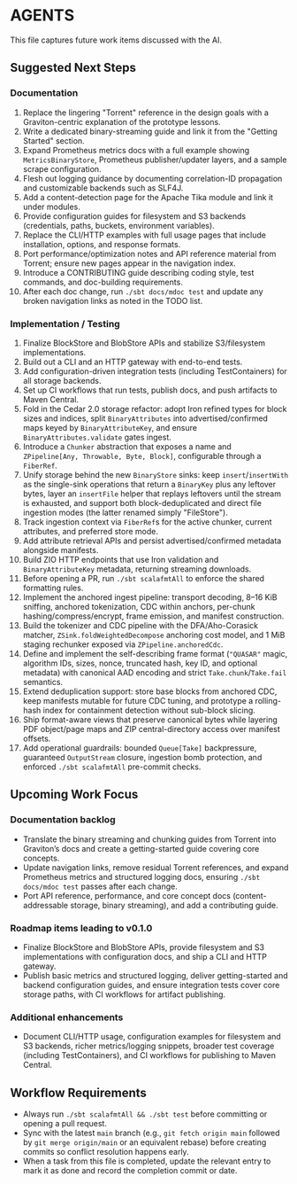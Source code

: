 # AGENTS

This file captures future work items discussed with the AI.

## Suggested Next Steps

### Documentation
1. Replace the lingering "Torrent" reference in the design goals with a Graviton-centric explanation of the prototype lessons.
2. Write a dedicated binary-streaming guide and link it from the "Getting Started" section.
3. Expand Prometheus metrics docs with a full example showing `MetricsBinaryStore`, Prometheus publisher/updater layers, and a sample scrape configuration.
4. Flesh out logging guidance by documenting correlation-ID propagation and customizable backends such as SLF4J.
5. Add a content-detection page for the Apache Tika module and link it under modules.
6. Provide configuration guides for filesystem and S3 backends (credentials, paths, buckets, environment variables).
7. Replace the CLI/HTTP examples with full usage pages that include installation, options, and response formats.
8. Port performance/optimization notes and API reference material from Torrent; ensure new pages appear in the navigation index.
9. Introduce a CONTRIBUTING guide describing coding style, test commands, and doc-building requirements.
10. After each doc change, run `./sbt docs/mdoc test` and update any broken navigation links as noted in the TODO list.

### Implementation / Testing
1. Finalize BlockStore and BlobStore APIs and stabilize S3/filesystem implementations.
2. Build out a CLI and an HTTP gateway with end-to-end tests.
3. Add configuration-driven integration tests (including TestContainers) for all storage backends.
4. Set up CI workflows that run tests, publish docs, and push artifacts to Maven Central.
5. Fold in the Cedar 2.0 storage refactor: adopt Iron refined types for block sizes and indices, split `BinaryAttributes` into advertised/confirmed maps keyed by `BinaryAttributeKey`, and ensure `BinaryAttributes.validate` gates ingest.
6. Introduce a `Chunker` abstraction that exposes a name and `ZPipeline[Any, Throwable, Byte, Block]`, configurable through a `FiberRef`.
7. Unify storage behind the new `BinaryStore` sinks: keep `insert`/`insertWith` as the single-sink operations that return a `BinaryKey` plus any leftover bytes, layer an `insertFile` helper that replays leftovers until the stream is exhausted, and support both block-deduplicated and direct file ingestion modes (the latter renamed simply "FileStore").
8. Track ingestion context via `FiberRef`s for the active chunker, current attributes, and preferred store mode.
9. Add attribute retrieval APIs and persist advertised/confirmed metadata alongside manifests.
10. Build ZIO HTTP endpoints that use Iron validation and `BinaryAttributeKey` metadata, returning streaming downloads.
11. Before opening a PR, run `./sbt scalafmtAll` to enforce the shared formatting rules.
12. Implement the anchored ingest pipeline: transport decoding, 8–16 KiB sniffing, anchored tokenization, CDC within anchors, per-chunk hashing/compress/encrypt, frame emission, and manifest construction.
13. Build the tokenizer and CDC pipeline with the DFA/Aho-Corasick matcher, `ZSink.foldWeightedDecompose` anchoring cost model, and 1 MiB staging rechunker exposed via `ZPipeline.anchoredCdc`.
14. Define and implement the self-describing frame format (`"QUASAR"` magic, algorithm IDs, sizes, nonce, truncated hash, key ID, and optional metadata) with canonical AAD encoding and strict `Take.chunk`/`Take.fail` semantics.
15. Extend deduplication support: store base blocks from anchored CDC, keep manifests mutable for future CDC tuning, and prototype a rolling-hash index for containment detection without sub-block slicing.
16. Ship format-aware views that preserve canonical bytes while layering PDF object/page maps and ZIP central-directory access over manifest offsets.
17. Add operational guardrails: bounded `Queue[Take]` backpressure, guaranteed `OutputStream` closure, ingestion bomb protection, and enforced `./sbt scalafmtAll` pre-commit checks.

## Upcoming Work Focus

### Documentation backlog
- Translate the binary streaming and chunking guides from Torrent into Graviton’s docs and create a getting-started guide covering core concepts.
- Update navigation links, remove residual Torrent references, and expand Prometheus metrics and structured logging docs, ensuring `./sbt docs/mdoc test` passes after each change.
- Port API reference, performance, and core concept docs (content-addressable storage, binary streaming), and add a contributing guide.

### Roadmap items leading to v0.1.0
- Finalize BlockStore and BlobStore APIs, provide filesystem and S3 implementations with configuration docs, and ship a CLI and HTTP gateway.
- Publish basic metrics and structured logging, deliver getting-started and backend configuration guides, and ensure integration tests cover core storage paths, with CI workflows for artifact publishing.

### Additional enhancements
- Document CLI/HTTP usage, configuration examples for filesystem and S3 backends, richer metrics/logging snippets, broader test coverage (including TestContainers), and CI workflows for publishing to Maven Central.

## Workflow Requirements

- Always run `./sbt scalafmtAll && ./sbt test` before committing or opening a pull request.
- Sync with the latest `main` branch (e.g., `git fetch origin main` followed by `git merge origin/main` or an equivalent rebase) before creating commits so conflict resolution happens early.
- When a task from this file is completed, update the relevant entry to mark it as done and record the completion commit or date.
